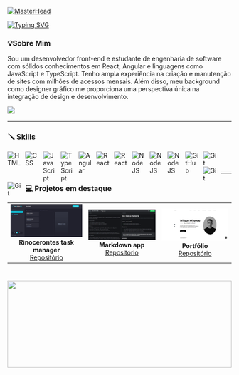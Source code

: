 [![MasterHead](https://firebasestorage.googleapis.com/v0/b/flexi-coding.appspot.com/o/dempgi7-520f8d5f-63d4-4453-8822-dbc149ae27f8.gif?alt=media&token=91c0c7b2-93c3-4029-b011-1a8703c5730d)](#)

[![Typing SVG](https://readme-typing-svg.herokuapp.com/?color=00bfbf&size=35&center=true&vCenter=true&width=1000&lines=Olá!+Seja+Bem-vindo!+:%29)](https://git.io/typing-svg)

### 💡Sobre Mim

Sou um desenvolvedor front-end e estudante de engenharia de software com sólidos conhecimentos em React, Angular e linguagens como JavaScript e TypeScript. Tenho ampla experiência na criação e manutenção de sites com milhões de acessos mensais. Além disso, meu background como designer gráfico me proporciona uma perspectiva única na integração de design e desenvolvimento.


   <p align="left">
    <a href="https://www.linkedin.com/in/willyan-miranda-568182200/" target="_blank"><img src="https://img.shields.io/badge/-LinkedIn-%230077B5?style=for-the-badge&logo=linkedin&logoColor=white" target="_blank"></a>
   </p>

---

### 🪛 Skills

<img align="left" alt="HTML" width="30px" style="padding-right:10px;" src="https://cdn.jsdelivr.net/gh/devicons/devicon/icons/html5/html5-plain.svg" />
<img align="left" alt="CSS" width="30px" style="padding-right:10px;" src="https://cdn.jsdelivr.net/gh/devicons/devicon/icons/css3/css3-plain.svg" />
<img align="left" alt="JavaScript" width="30px" style="padding-right:10px;" src="https://cdn.jsdelivr.net/gh/devicons/devicon/icons/javascript/javascript-plain.svg" />
<img align="left" alt="TypeScript" width="30px" style="padding-right:10px;" src="https://cdn.jsdelivr.net/gh/devicons/devicon/icons/typescript/typescript-plain.svg" />
<img align="left" alt="Angular" width="30px" style="padding-right:10px;" src="https://cdn.jsdelivr.net/gh/devicons/devicon/icons/angularjs/angularjs-plain.svg" />
<img align="left" alt="React" width="30px" style="padding-right:10px;" src="https://cdn.jsdelivr.net/gh/devicons/devicon/icons/react/react-original.svg" />
<img align="left" alt="React" width="30px" style="padding-right:10px;" src="https://cdn.jsdelivr.net/gh/devicons/devicon@latest/icons/nextjs/nextjs-original.svg" />
<img align="left" alt="NodeJS" width="30px" style="padding-right:10px;" src="https://cdn.jsdelivr.net/gh/devicons/devicon@latest/icons/redux/redux-original.svg" />
<img align="left" alt="NodeJS" width="30px" style="padding-right:10px;" src="https://cdn.jsdelivr.net/gh/devicons/devicon@latest/icons/jest/jest-plain.svg" />
<img align="left" alt="NodeJS" width="30px" style="padding-right:10px;" src="https://cdn.jsdelivr.net/gh/devicons/devicon@latest/icons/bootstrap/bootstrap-original.svg" />
<img align="left" alt="GitHub" width="30px" style="padding-right:10px;" src="https://cdn.jsdelivr.net/gh/devicons/devicon@latest/icons/sass/sass-original.svg" />
<img align="left" alt="Git" width="30px" style="padding-right:10px;" src="https://cdn.jsdelivr.net/gh/devicons/devicon/icons/git/git-original.svg" />
<img align="left" alt="Git" width="30px" style="padding-right:10px;" src="https://cdn.jsdelivr.net/gh/devicons/devicon@latest/icons/figma/figma-original.svg" />
<img align="left" alt="Git" width="30px" style="padding-right:10px;" src="https://cdn.jsdelivr.net/gh/devicons/devicon@latest/icons/photoshop/photoshop-original.svg" />

<br/>
<br/>

---

### 💻 Projetos em destaque

<div align="center">
  <table>
    <tr>
      <td align="center">
        <a href="https://rinocerontes-app.netlify.app/">
          <img src="https://github.com/willyanmiranda/willyanmiranda/blob/main/rinocerontes-print.jpg" alt="task manager" width="300"/>
        </a>
        <br>
        <strong>Rinocerontes task manager</strong>
        <br>
        <a href="https://github.com/willyanmiranda/project-rinotes">Repositório</a>
      </td>
      <td align="center">
        <a href="https://markdown-app-9u9r.vercel.app/">
          <img src="https://github.com/willyanmiranda/willyanmiranda/blob/main/projeto-markdown.png" alt="markdown" width="300"/>
        </a>
        <br>
        <strong>Markdown app</strong>
        <br>
        <a href="https://github.com/willyanmiranda/markdown-app">Repositório</a>
      </td>
      <td align="center">
        <a href="https://willyanmiranda.netlify.app/">
          <img src="https://github.com/willyanmiranda/willyanmiranda/blob/main/print-folio.png" alt="Portfólio" width="300"/>
        </a>
        <br>
        <strong>Portfólio</strong>
        <br>
        <a href="https://github.com/willyanmiranda/portfolio">Repositório</a>
      </td>
    </tr>
  </table>
</div>

#

<div style="display: flex; align-items: flex-end">
  <img width="100%" height="195px" src="https://github-readme-stats.vercel.app/api/top-langs/?username=willyanmiranda&layout=compact&hide_border=true&title_color=00bfbf&text_color=00bfbf&bg_color=0d1117" />
</div>
